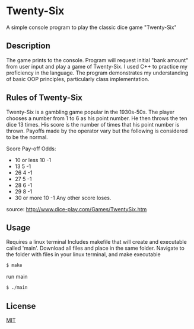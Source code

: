 # Twenty-Six

A simple console program to play the classic dice game "Twenty-Six"

## Description

The game prints to the console. Program will request initial "bank amount" from user input and play a game of Twenty-Six. I used C++ to practice my proficiency in the language. The program demonstrates my understanding of basic OOP principles, particularly class implementation.

## Rules of Twenty-Six

Twenty-Six is a gambling game popular in the 1930s-50s.
The player chooses a number from 1 to 6 as his point number.  He then throws the ten dice 13 times.  His score is the number of times that his point number is thrown.
Payoffs made by the operator vary but the following is considered to be the normal.

Score Pay-off Odds:

- 10 or less 10 -1
- 13 5 -1
- 26 4 -1
- 27 5 -1
- 28 6 -1
- 29 8 -1
- 30 or more 10 -1
Any other score loses.

source: http://www.dice-play.com/Games/TwentySix.htm

## Usage

Requires a linux terminal
Includes makefile that will create and executable called 'main'. Download all files and place in the same folder. Navigate to the folder with files in your linux terminal, and make executable

```bash
$ make
```

run main

```bash
$ ./main
```

## License
[MIT](https://choosealicense.com/licenses/mit/)




